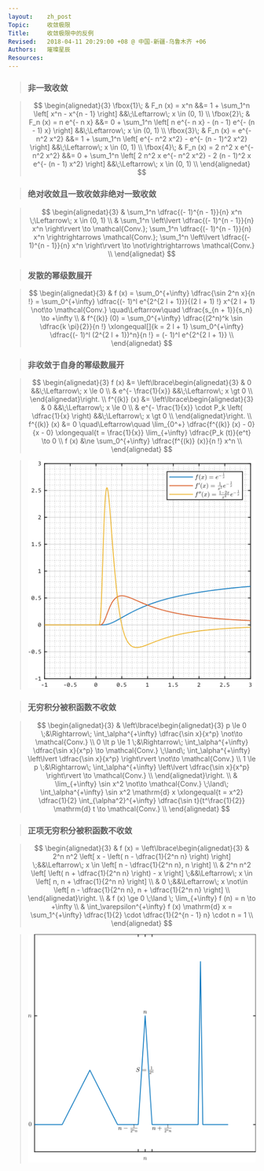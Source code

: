 ```yaml
---
layout:    zh_post
Topic:     收敛极限
Title:     收敛极限中的反例
Revised:   2018-04-11 20:29:00 +08 @ 中国-新疆-乌鲁木齐 +06
Authors:   璀璨星辰
Resources:
---
```


> ### 非一致收敛

> $$
> \begin{alignedat}{3}
> \fbox{1}\; & F_n (x) = x^n                   &&= 1 + \sum_1^n \left[ x^n - x^{n - 1} \right]                                         &&\;\Leftarrow\; x \in (0, 1) \\
> \fbox{2}\; & F_n (x) = n e^{- n x}           &&= 0 + \sum_1^n \left[ n e^{- n x} - (n - 1) e^{- (n - 1) x} \right]                   &&\;\Leftarrow\; x \in (0, 1) \\
> \fbox{3}\; & F_n (x) = e^{- n^2 x^2}         &&= 1 + \sum_1^n \left[ e^{- n^2 x^2} - e^{- (n - 1)^2 x^2} \right]                     &&\;\Leftarrow\; x \in (0, 1) \\
> \fbox{4}\; & F_n (x) = 2 n^2 x e^{- n^2 x^2} &&= 0 + \sum_1^n \left[ 2 n^2 x e^{- n^2 x^2} - 2 (n - 1)^2 x e^{- (n - 1) x^2} \right] &&\;\Leftarrow\; x \in (0, 1) \\
> \end{alignedat}
> $$
>

> ### 绝对收敛且一致收敛非绝对一致收敛

> $$
> \begin{alignedat}{3}
> & \sum_1^n \dfrac{(- 1)^{n - 1}}{n} x^n \;\Leftarrow\; x \in (0, 1) \\
> & \sum_1^n \left\lvert \dfrac{(- 1)^{n - 1}}{n} x^n \right\rvert \to \mathcal{Conv.}; \sum_1^n \dfrac{(- 1)^{n - 1}}{n} x^n \rightrightarrows \mathcal{Conv.}; \sum_1^n \left\lvert \dfrac{(- 1)^{n - 1}}{n} x^n \right\rvert \to \not\rightrightarrows \mathcal{Conv.} \\
> \end{alignedat}
> $$
>

> ### 发散的幂级数展开

> $$
> \begin{alignedat}{3}
> & f (x) = \sum_0^{+\infty} \dfrac{\sin 2^n x}{n !} = \sum_0^{+\infty} \dfrac{(- 1)^l e^{2^{2 l + 1}}}{(2 l + 1) !} x^{2 l + 1} \not\to \mathcal{Conv.} \quad\Leftarrow\quad \dfrac{s_{n + 1}}{s_n} \to +\infty \\
> & f^{(k)} (0) = \sum_0^{+\infty} \dfrac{(2^n)^k \sin \dfrac{k \pi}{2}}{n !} \xlongequal[]{k = 2 l + 1} \sum_0^{+\infty} \dfrac{(- 1)^l (2^{2 l + 1})^n}{n !} = (- 1)^l e^{2^{2 l + 1}} \\
> \end{alignedat}
> $$
>

> ### 非收敛于自身的幂级数展开

> $$
> \begin{alignedat}{3}
>       f (x) &= \left\lbrace\begin{alignedat}{3}
>                & 0                 &&\;\Leftarrow\; x \le 0 \\
>                & e^{- \frac{1}{x}} &&\;\Leftarrow\; x \gt 0 \\
>                \end{alignedat}\right. \\
> f^{(k)} (x) &= \left\lbrace\begin{alignedat}{3}
>                & 0                                                       &&\;\Leftarrow\; x \le 0 \\
>                & e^{- \frac{1}{x}} \cdot P_k \left( \dfrac{1}{x} \right) &&\;\Leftarrow\; x \gt 0 \\
>                \end{alignedat}\right. \\
> f^{(k)} (x) &= 0 \quad\Leftarrow\quad \lim_{0^+} \dfrac{f^{(k)} (x) - 0}{x - 0} \xlongequal{t = \frac{1}{x}} \lim_{+\infty} \dfrac{P_k (t)}{e^t} \to 0 \\
>       f (x) &\ne \sum_0^{+\infty} \dfrac{f^{(k)} (x)}{n !} x^n \\
> \end{alignedat}
> $$
>

> ![max-width:360px;](figures/Power_Series_not_Convergent_to_Itself.svg)

> ### 无穷积分被积函数不收敛

> $$
> \begin{alignedat}{3}
> & \left\lbrace\begin{alignedat}{3}
>         p \le 0 \;&\Rightarrow\; \int_\alpha^{+\infty} \dfrac{\sin x}{x^p} \not\to \mathcal{Conv.} \\
>   0 \lt p \le 1 \;&\Rightarrow\; \int_\alpha^{+\infty} \dfrac{\sin x}{x^p} \to \mathcal{Conv.} \;\land\; \int_\alpha^{+\infty} \left\lvert \dfrac{\sin x}{x^p} \right\rvert \not\to \mathcal{Conv.} \\
>         1 \le p \;&\Rightarrow\; \int_\alpha^{+\infty} \left\lvert \dfrac{\sin x}{x^p} \right\rvert \to \mathcal{Conv.} \\
>   \end{alignedat}\right. \\
> & \lim_{+\infty} \sin x^2 \not\to \mathcal{Conv.} \;\land\; \int_\alpha^{+\infty} \sin x^2 \mathrm{d} x \xlongequal{t = x^2} \dfrac{1}{2} \int_{\alpha^2}^{+\infty} \dfrac{\sin t}{t^\frac{1}{2}} \mathrm{d} t \to \mathcal{Conv.} \\
> \end{alignedat}
> $$
>

> ### 正项无穷积分被积函数不收敛

> $$
> \begin{alignedat}{3}
> & f (x) = \left\lbrace\begin{alignedat}{3}
>           & 2^n n^2 \left[ x - \left( n - \dfrac{1}{2^n n} \right) \right] \;&&\Leftarrow\; x \in \left[ n - \dfrac{1}{2^n n}, n \right] \\
>           & 2^n n^2 \left[ \left( n + \dfrac{1}{2^n n} \right) - x \right] \;&&\Leftarrow\; x \in \left[ n, n + \dfrac{1}{2^n n} \right] \\
>           & 0                                                              \;&&\Leftarrow\; x \not\in \left[ n - \dfrac{1}{2^n n}, n + \dfrac{1}{2^n n} \right] \\
>           \end{alignedat}\right. \\
> & f (x) \ge 0 \;\land \; \lim_{+\infty} f (n) = n \to +\infty \\
> & \int_\varepsilon^{+\infty} f (x) \mathrm{d} x = \sum_1^{+\infty} \dfrac{1}{2} \cdot \dfrac{1}{2^{n - 1} n} \cdot n = 1 \\
> \end{alignedat}
> $$
>

> ![max-width:360px;](figures/Integrand_of_Infinite_Integral_not_Convergent.svg)